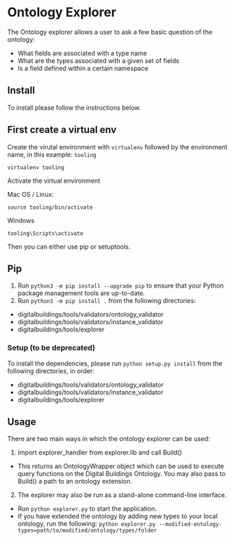 # Ontology Explorer

The Ontology explorer allows a user to ask a few basic question of the ontology:
* What fields are associated with a type name
* What are the types associated with a given set of fields
* Is a field defined within a certain namespace

## Install

To install please follow the instructions below.

## First create a virtual env

Create the virutal environment with `virtualenv` followed by the environment name, in this example: `tooling`

```
virtualenv tooling
```


Activate the virtual environment

Mac OS / Linux:
```
source tooling/bin/activate
```

Windows
```
tooling\Scripts\activate
```


Then you can either use pip or setuptools.


## Pip

1. Run `python3 -m pip install --upgrade pip` to ensure that your Python package management tools are up-to-date.
2. Run `python3 -m pip install .` from the following directories:

* digitalbuildings/tools/validators/ontology_validator
* digitalbuildings/tools/validators/instance_validator
* digitalbuildings/tools/explorer


### Setup (to be deprecated)
To install the dependencies, please run `python setup.py install` from the following directories, in order:
* digitalbuildings/tools/validators/ontology_validator
* digitalbuildings/tools/validators/instance_validator
* digitalbuildings/tools/explorer

## Usage
There are two main ways in which the ontology explorer can be used:
1. Import explorer_handler from explorer.lib and call Build()
  * This returns an OntologyWrapper object which can be used to execute query functions on the Digital Buildings Ontology. You may also pass to Build() a path to an ontology extension.
2. The explorer may also be run as a stand-alone command-line interface. 
  * Run `python explorer.py` to start the application.
  * If you have extended the ontology by adding new types to your local ontology, run the following: `python explorer.py --modified-ontology-types=path/to/modified/ontology/types/folder`

